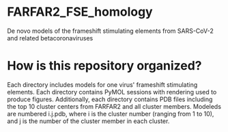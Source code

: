 # FARFAR2_FSE_homology
De novo models of the frameshift stimulating elements from SARS-CoV-2 and related betacoronaviruses

# How is this repository organized?
Each directory includes models for one virus' frameshift stimulating elements. Each directory contains PyMOL sessions with rendering used to produce figures. Additionally, each directory contains PDB files including the top 10 cluster centers from FARFAR2 and all cluster members. Modeleds are numbered i.j.pdb, where i is the cluster number (ranging from 1 to 10), and j is the number of the cluster member in each cluster.
